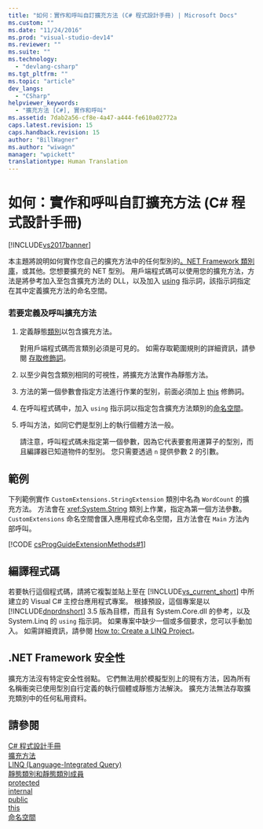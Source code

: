 ```yaml
---
title: "如何：實作和呼叫自訂擴充方法 (C# 程式設計手冊) | Microsoft Docs"
ms.custom: ""
ms.date: "11/24/2016"
ms.prod: "visual-studio-dev14"
ms.reviewer: ""
ms.suite: ""
ms.technology: 
  - "devlang-csharp"
ms.tgt_pltfrm: ""
ms.topic: "article"
dev_langs: 
  - "CSharp"
helpviewer_keywords: 
  - "擴充方法 [C#], 實作和呼叫"
ms.assetid: 7dab2a56-cf8e-4a47-a444-fe610a02772a
caps.latest.revision: 15
caps.handback.revision: 15
author: "BillWagner"
ms.author: "wiwagn"
manager: "wpickett"
translationtype: Human Translation
---
```

# 如何：實作和呼叫自訂擴充方法 (C# 程式設計手冊)
[!INCLUDE[vs2017banner](../../../csharp/includes/vs2017banner.md)]

本主題將說明如何實作您自己的擴充方法中的任何型別的[。NET Framework 類別庫](完整.嗎？LinkID%20=%20217856)，或其他。您想要擴充的 NET 型別。  用戶端程式碼可以使用您的擴充方法，方法是將參考加入至包含擴充方法的 DLL，以及加入 [using](../../../csharp/language-reference/keywords/using-directive.md) 指示詞，該指示詞指定在其中定義擴充方法的命名空間。  
  
### 若要定義及呼叫擴充方法  
  
1.  定義靜態[類別](../../../csharp/programming-guide/classes-and-structs/static-classes-and-static-class-members.md)以包含擴充方法。  
  
     對用戶端程式碼而言類別必須是可見的。  如需存取範圍規則的詳細資訊，請參閱 [存取修飾詞](../../../csharp/programming-guide/classes-and-structs/access-modifiers.md)。  
  
2.  以至少與包含類別相同的可視性，將擴充方法實作為靜態方法。  
  
3.  方法的第一個參數會指定方法進行作業的型別，前面必須加上 [this](../../../csharp/language-reference/keywords/this.md) 修飾詞。  
  
4.  在呼叫程式碼中，加入 `using` 指示詞以指定包含擴充方法類別的[命名空間](../../../csharp/language-reference/keywords/namespace.md)。  
  
5.  呼叫方法，如同它們是型別上的執行個體方法一般。  
  
     請注意，呼叫程式碼未指定第一個參數，因為它代表要套用運算子的型別，而且編譯器已知道物件的型別。  您只需要透過 `n` 提供參數 2 的引數。  
  
## 範例  
 下列範例實作 `CustomExtensions.StringExtension` 類別中名為 `WordCount` 的擴充方法。  方法會在 <xref:System.String> 類別上作業，指定為第一個方法參數。  `CustomExtensions` 命名空間會匯入應用程式命名空間，且方法會在 `Main` 方法內部呼叫。  
  
 [!CODE [csProgGuideExtensionMethods#1](../CodeSnippet/VS_Snippets_VBCSharp/csProgGuideExtensionMethods#1)]  
  
## 編譯程式碼  
 若要執行這個程式碼，請將它複製並貼上至在 [!INCLUDE[vs_current_short](../../../csharp/programming-guide/classes-and-structs/includes/vs_current_short_md.md)] 中所建立的 Visual C\# 主控台應用程式專案。  根據預設，這個專案是以 [!INCLUDE[dnprdnshort](../../../csharp/getting-started/includes/dnprdnshort_md.md)] 3.5 版為目標，而且有 System.Core.dll 的參考，以及 System.Linq 的 `using` 指示詞。  如果專案中缺少一個或多個要求，您可以手動加入。  如需詳細資訊，請參閱 [How to: Create a LINQ Project](../Topic/How%20to:%20Create%20a%20LINQ%20Project.md)。  
  
## .NET Framework 安全性  
 擴充方法沒有特定安全性弱點。  它們無法用於模擬型別上的現有方法，因為所有名稱衝突已使用型別自行定義的執行個體或靜態方法解決。  擴充方法無法存取擴充類別中的任何私用資料。  
  
## 請參閱  
 [C\# 程式設計手冊](../../../csharp/programming-guide/index.md)   
 [擴充方法](../../../csharp/programming-guide/classes-and-structs/extension-methods.md)   
 [LINQ \(Language\-Integrated Query\)](../Topic/LINQ%20\(Language-Integrated%20Query\).md)   
 [靜態類別和靜態類別成員](../../../csharp/programming-guide/classes-and-structs/static-classes-and-static-class-members.md)   
 [protected](../../../csharp/language-reference/keywords/protected.md)   
 [internal](../../../csharp/language-reference/keywords/internal.md)   
 [public](../../../csharp/language-reference/keywords/public.md)   
 [this](../../../csharp/language-reference/keywords/this.md)   
 [命名空間](../../../csharp/language-reference/keywords/namespace.md)